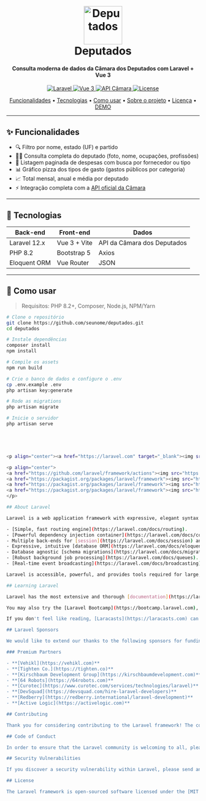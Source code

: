<h1 align="center">
  <br>
  <img src="https://destrosp.digital/logo1.png" alt="Deputados" width="100">
  <br>
  Deputados
  <br>
</h1>

<h4 align="center">Consulta moderna de dados da Câmara dos Deputados com Laravel + Vue 3</h4>

<p align="center">
  <a href="https://laravel.com">
    <img src="https://img.shields.io/badge/Laravel-12.x-red.svg" alt="Laravel">
  </a>
  <a href="https://vuejs.org">
    <img src="https://img.shields.io/badge/Vue-3.x-42b883.svg" alt="Vue 3">
  </a>
  <a href="https://dadosabertos.camara.leg.br/">
    <img src="https://img.shields.io/badge/DadosAbertos-Câmara-blue.svg" alt="API Câmara">
  </a>
  <a href="LICENSE">
    <img src="https://img.shields.io/badge/license-MIT-green.svg" alt="License">
  </a>
</p>

<p align="center">
  <a href="#✨-funcionalidades">Funcionalidades</a> •
  <a href="#🧰-tecnologias">Tecnologias</a> •
  <a href="#🚀-como-usar">Como usar</a> •
  <a href="#🧠-sobre-o-projeto">Sobre o projeto</a> •
  <a href="#📄-licença">Licença</a> •
  <a href="https://celsojunior.pessoal.ws">DEMO</a>
</p>

---

## ✨ Funcionalidades

- 🔍 Filtro por nome, estado (UF) e partido
- 🧑‍💼 Consulta completa do deputado (foto, nome, ocupações, profissões)
- 💸 Listagem paginada de despesas com busca por fornecedor ou tipo
- 📊 Gráfico pizza dos tipos de gasto (gastos públicos por categoria)
- 📈 Total mensal, anual e média por deputado
- ⚡ Integração completa com a [API oficial da Câmara](https://dadosabertos.camara.leg.br/)

---

## 🧰 Tecnologias

| Back-end | Front-end | Dados |
|----------|-----------|-------|
| Laravel 12.x | Vue 3 + Vite | API da Câmara dos Deputados |
| PHP 8.2 | Bootstrap 5 | Axios |
| Eloquent ORM | Vue Router | JSON |

---

## 🚀 Como usar

> Requisitos: PHP 8.2+, Composer, Node.js, NPM/Yarn

```bash
# Clone o repositório
git clone https://github.com/seunome/deputados.git
cd deputados

# Instale dependências
composer install
npm install

# Compile os assets
npm run build

# Crie o banco de dados e configure o .env
cp .env.example .env
php artisan key:generate

# Rode as migrations
php artisan migrate

# Inicie o servidor
php artisan serve





<p align="center"><a href="https://laravel.com" target="_blank"><img src="https://raw.githubusercontent.com/laravel/art/master/logo-lockup/5%20SVG/2%20CMYK/1%20Full%20Color/laravel-logolockup-cmyk-red.svg" width="400" alt="Laravel Logo"></a></p>

<p align="center">
<a href="https://github.com/laravel/framework/actions"><img src="https://github.com/laravel/framework/workflows/tests/badge.svg" alt="Build Status"></a>
<a href="https://packagist.org/packages/laravel/framework"><img src="https://img.shields.io/packagist/dt/laravel/framework" alt="Total Downloads"></a>
<a href="https://packagist.org/packages/laravel/framework"><img src="https://img.shields.io/packagist/v/laravel/framework" alt="Latest Stable Version"></a>
<a href="https://packagist.org/packages/laravel/framework"><img src="https://img.shields.io/packagist/l/laravel/framework" alt="License"></a>
</p>

## About Laravel

Laravel is a web application framework with expressive, elegant syntax. We believe development must be an enjoyable and creative experience to be truly fulfilling. Laravel takes the pain out of development by easing common tasks used in many web projects, such as:

- [Simple, fast routing engine](https://laravel.com/docs/routing).
- [Powerful dependency injection container](https://laravel.com/docs/container).
- Multiple back-ends for [session](https://laravel.com/docs/session) and [cache](https://laravel.com/docs/cache) storage.
- Expressive, intuitive [database ORM](https://laravel.com/docs/eloquent).
- Database agnostic [schema migrations](https://laravel.com/docs/migrations).
- [Robust background job processing](https://laravel.com/docs/queues).
- [Real-time event broadcasting](https://laravel.com/docs/broadcasting).

Laravel is accessible, powerful, and provides tools required for large, robust applications.

## Learning Laravel

Laravel has the most extensive and thorough [documentation](https://laravel.com/docs) and video tutorial library of all modern web application frameworks, making it a breeze to get started with the framework.

You may also try the [Laravel Bootcamp](https://bootcamp.laravel.com), where you will be guided through building a modern Laravel application from scratch.

If you don't feel like reading, [Laracasts](https://laracasts.com) can help. Laracasts contains thousands of video tutorials on a range of topics including Laravel, modern PHP, unit testing, and JavaScript. Boost your skills by digging into our comprehensive video library.

## Laravel Sponsors

We would like to extend our thanks to the following sponsors for funding Laravel development. If you are interested in becoming a sponsor, please visit the [Laravel Partners program](https://partners.laravel.com).

### Premium Partners

- **[Vehikl](https://vehikl.com)**
- **[Tighten Co.](https://tighten.co)**
- **[Kirschbaum Development Group](https://kirschbaumdevelopment.com)**
- **[64 Robots](https://64robots.com)**
- **[Curotec](https://www.curotec.com/services/technologies/laravel)**
- **[DevSquad](https://devsquad.com/hire-laravel-developers)**
- **[Redberry](https://redberry.international/laravel-development)**
- **[Active Logic](https://activelogic.com)**

## Contributing

Thank you for considering contributing to the Laravel framework! The contribution guide can be found in the [Laravel documentation](https://laravel.com/docs/contributions).

## Code of Conduct

In order to ensure that the Laravel community is welcoming to all, please review and abide by the [Code of Conduct](https://laravel.com/docs/contributions#code-of-conduct).

## Security Vulnerabilities

If you discover a security vulnerability within Laravel, please send an e-mail to Taylor Otwell via [taylor@laravel.com](mailto:taylor@laravel.com). All security vulnerabilities will be promptly addressed.

## License

The Laravel framework is open-sourced software licensed under the [MIT license](https://opensource.org/licenses/MIT).

